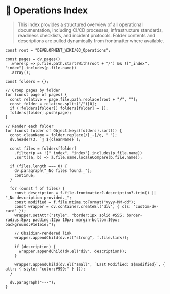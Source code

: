# 📁 Operations Index

> This index provides a structured overview of all operational documentation, including CI/CD processes, infrastructure standards, readiness checklists, and incident protocols. Folder contents and descriptions are pulled dynamically from frontmatter where available.

```dataviewjs
const root = "DEVELOPMENT_WIKI/03_Operations";

const pages = dv.pages()
  .where(p => p.file.path.startsWith(root + "/") && !["_index", "index"].includes(p.file.name))
  .array();

const folders = {};

// Group pages by folder
for (const page of pages) {
  const relative = page.file.path.replace(root + "/", "");
  const folder = relative.split("/")[0];
  if (!folders[folder]) folders[folder] = [];
  folders[folder].push(page);
}

// Render each folder
for (const folder of Object.keys(folders).sort()) {
  const cleanName = folder.replace(/[_-]/g, " ");
  dv.header(3, `📁 ${cleanName}`);

  const files = folders[folder]
    .filter(p => !["_index", "index"].includes(p.file.name))
    .sort((a, b) => a.file.name.localeCompare(b.file.name));

  if (files.length === 0) {
    dv.paragraph("_No files found._");
    continue;
  }

  for (const f of files) {
	const description = f.file.frontmatter?.description?.trim() || "_No description provided._";
    const modified = f.file.mtime.toFormat("yyyy-MM-dd");
    const wrapper = dv.container.createEl("div", { cls: "custom-dv-card" });
	wrapper.setAttr("style", "border:1px solid #555; border-radius:8px; padding:12px 10px; margin-bottom:10px; background:#1e1e1e;");

    // Obsidian-rendered link
    wrapper.appendChild(dv.el("strong", f.file.link));

    if (description) {
      wrapper.appendChild(dv.el("div", description));
    }

    wrapper.appendChild(dv.el("small", `Last Modified: ${modified}`, { attr: { style: "color:#999;" } }));
  }

  dv.paragraph("---");
}
```